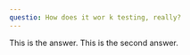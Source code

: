 ```yaml
---
questio: How does it wor k testing, really?
---
```


This is the answer.
This is the second answer.

